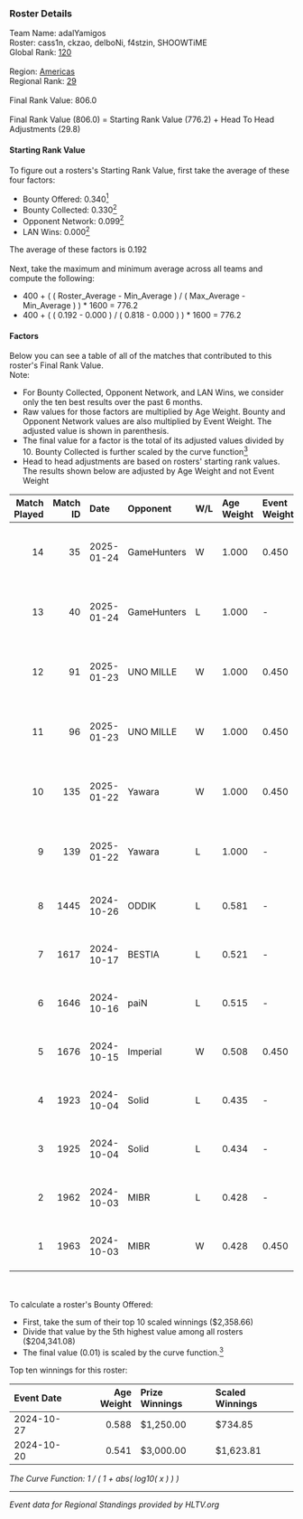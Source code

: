 ### Roster Details<br />
Team Name: adalYamigos<br />
Roster: cass1n, ckzao, delboNi, f4stzin, SHOOWTiME<br />
Global Rank: [120](../../standings_global_2025_01_27.md)<br />
<br />
Region: [Americas]( ../../standings_americas_2025_01_27.md)<br />
Regional Rank: [29]( ../../standings_americas_2025_01_27.md)<br />
<br />
Final Rank Value:  806.0<br />
<br />
Final Rank Value (806.0) = Starting Rank Value (776.2) + Head To Head Adjustments (29.8)<br />

#### Starting Rank Value<br />
To figure out a rosters's Starting Rank Value, first take the average of these four factors:<br />
- Bounty Offered: 0.340[<sup>1</sup>](#table2)
- Bounty Collected: 0.330[<sup>2</sup>](#table1)
- Opponent Network: 0.099[<sup>2</sup>](#table1)
- LAN Wins: 0.000[<sup>2</sup>](#table1)

The average of these factors is 0.192<br />
<br />
Next, take the maximum and minimum average across all teams and compute the following:<br />
- 400 + ( ( Roster_Average - Min_Average ) / ( Max_Average - Min_Average ) ) * 1600 = 776.2
- 400 + ( ( 0.192 - 0.000 ) / ( 0.818 - 0.000 ) ) * 1600 = 776.2


#### Factors<br />
Below you can see a table of all of the matches that contributed to this roster's Final Rank Value.<br />
Note:<br />

- For Bounty Collected, Opponent Network, and LAN Wins, we consider only the ten best results over the past 6 months.
- Raw values for those factors are multiplied by Age Weight. Bounty and Opponent Network values are also multiplied by Event Weight. The adjusted value is shown in parenthesis.
- The final value for a factor is the total of its adjusted values divided by 10. Bounty Collected is further scaled by the curve function[<sup>3</sup>](#curveFunction)
- Head to head adjustments are based on rosters' starting rank values. The results shown below are adjusted by Age Weight and not Event Weight
<span id="table1"></span><br />


| Match Played | Match ID | Date       | Opponent    | W/L | Age Weight | Event Weight | Bounty Collected | Opponent Network | LAN Wins  | H2H Adj. | Roster                                     |
| -: | -: | :- | :- | :- | :- | :- | :- | :- | :- | -: | :- |
|           14 |       35 | 2025-01-24 | GameHunters | W   | 1.000      | 0.450        | 0.002 (0.001)    | 0.458 (0.206)    | 0 (0.000) |    13.24 | cass1n, ckzao, delboNi, f4stzin, SHOOWTiME |
|           13 |       40 | 2025-01-24 | GameHunters | L   | 1.000      | -            | -                | -                | -         |   -18.49 | cass1n, ckzao, delboNi, f4stzin, SHOOWTiME |
|           12 |       91 | 2025-01-23 | UNO MILLE   | W   | 1.000      | 0.450        | 0.016 (0.007)    | 0.444 (0.200)    | 0 (0.000) |    15.05 | cass1n, ckzao, delboNi, f4stzin, SHOOWTiME |
|           11 |       96 | 2025-01-23 | UNO MILLE   | W   | 1.000      | 0.450        | 0.016 (0.007)    | 0.444 (0.200)    | 0 (0.000) |    16.44 | cass1n, ckzao, delboNi, f4stzin, SHOOWTiME |
|           10 |      135 | 2025-01-22 | Yawara      | W   | 1.000      | 0.450        | 0.005 (0.002)    | 0.386 (0.174)    | 0 (0.000) |    13.05 | cass1n, ckzao, delboNi, f4stzin, SHOOWTiME |
|            9 |      139 | 2025-01-22 | Yawara      | L   | 1.000      | -            | -                | -                | -         |   -18.69 | cass1n, ckzao, delboNi, f4stzin, SHOOWTiME |
|            8 |     1445 | 2024-10-26 | ODDIK       | L   | 0.581      | -            | -                | -                | -         |    -6.38 | cass1n, delboNi, f4stzin, iDk, pesadelo    |
|            7 |     1617 | 2024-10-17 | BESTIA      | L   | 0.521      | -            | -                | -                | -         |    -2.53 | cass1n, delboNi, f4stzin, iDk, shz         |
|            6 |     1646 | 2024-10-16 | paiN        | L   | 0.515      | -            | -                | -                | -         |    -0.44 | cass1n, delboNi, f4stzin, iDk, shz         |
|            5 |     1676 | 2024-10-15 | Imperial    | W   | 0.508      | 0.450        | 0.161 (0.037)    | 0.411 (0.094)    | 0 (0.000) |    14.15 | cass1n, delboNi, f4stzin, iDk, shz         |
|            4 |     1923 | 2024-10-04 | Solid       | L   | 0.435      | -            | -                | -                | -         |    -4.20 | cass1n, delboNi, f4stzin, iDk, shz         |
|            3 |     1925 | 2024-10-04 | Solid       | L   | 0.434      | -            | -                | -                | -         |    -4.34 | cass1n, delboNi, f4stzin, iDk, shz         |
|            2 |     1962 | 2024-10-03 | MIBR        | L   | 0.428      | -            | -                | -                | -         |    -0.31 | cass1n, delboNi, f4stzin, iDk, shz         |
|            1 |     1963 | 2024-10-03 | MIBR        | W   | 0.428      | 0.450        | 0.205 (0.040)    | 0.598 (0.115)    | 0 (0.000) |    13.21 | cass1n, delboNi, f4stzin, iDk, shz         |

<br />
<span id="table2"></span><br />
To calculate a roster's Bounty Offered:<br />

- First, take the sum of their top 10 scaled winnings ($2,358.66)
- Divide that value by the 5th highest value among all rosters ($204,341.08)
- The final value (0.01) is scaled by the curve function.[<sup>3</sup>](#curveFunction)

Top ten winnings for this roster:<br />

| Event Date | Age Weight | Prize Winnings | Scaled Winnings |
| :- | -: | :- | :- |
| 2024-10-27 |      0.588 | $1,250.00      | $734.85         |
| 2024-10-20 |      0.541 | $3,000.00      | $1,623.81       |


<span id="curveFunction"></span>_The Curve Function: 1 / ( 1 + abs( log10( x ) ) )_<br />

---
_Event data for Regional Standings provided by HLTV.org_<br />
